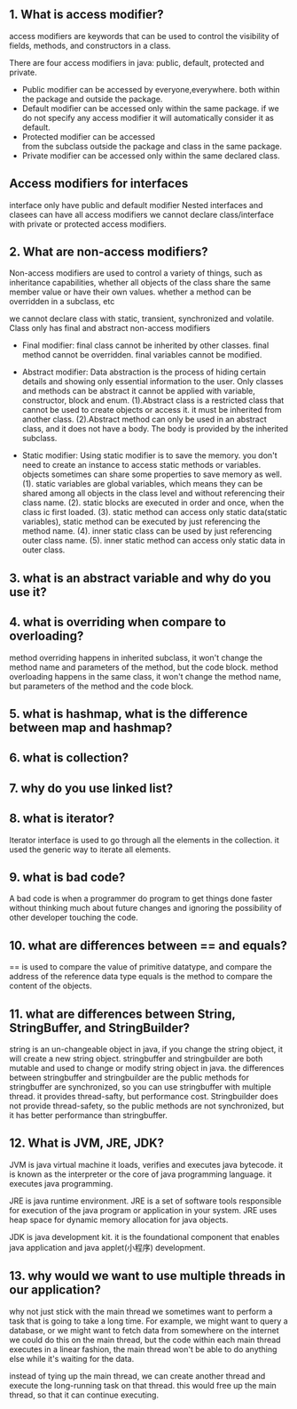## 1. What is access modifier?
access modifiers are keywords that can be used to control the visibility of 
fields, methods,  and constructors in a class.

There are four access modifiers in java: public, default, protected 
and private.
* Public modifier can be accessed by everyone,everywhere. 
both within the package and outside the package.
* Default modifier can be accessed only within the same package.
if we do not specify any access modifier it will automatically
consider it as default.
* Protected modifier can be accessed  
from the subclass outside the package and class in the same package.
* Private modifier can be accessed only within the same declared class.

## Access modifiers for interfaces
interface only have public and default modifier
Nested interfaces and clasees can have all access modifiers
we cannot declare class/interface with private or protected access
modifiers.


## 2. What are non-access modifiers?
Non-access modifiers are used to control a variety of things,
such as inheritance capabilities, whether all objects of the class 
share the same member value or have their own values.
whether a method can be overridden in a subclass, etc

we cannot declare class with static, transient, synchronized
and volatile.
Class only has final and abstract non-access modifiers

* Final modifier:
final class cannot be inherited by other classes.
final method cannot be overridden.
final variables cannot be modified.

* Abstract modifier:
Data abstraction is the process of hiding certain details and showing only 
essential information to the user.
Only classes and methods can be abstract
it cannot be applied with variable, constructor, 
block and enum.
  (1).Abstract class is a restricted class that cannot be used to create objects or 
access it. it must be inherited from another class.
  (2).Abstract method can only be used in an abstract class, and it does not have a body.
The body is provided by the inherited subclass.

* Static modifier:
Using static modifier is to save the memory.
you don't need to create an instance to access static methods or variables.
objects sometimes can share some properties to save memory as well.
  (1). static variables are global variables, which means they can be shared 
among all objects in the class level and without referencing their class name.
  (2). static blocks are executed in order and once, when the class ic 
first loaded.
  (3). static method can access only static data(static variables), static 
method can be executed by just referencing the method name.
  (4). inner static class can be used by just referencing 
outer class name.
  (5). inner static method can access only static data in outer
class. 

## 3. what is an abstract variable and why do you use it?
## 4. what is overriding when compare to overloading?
method overriding happens in inherited subclass, it won't change the 
method name and parameters of the method, but the code block.
method overloading happens in the same class, it won't change the method name,
but parameters of the method and the code block.

## 5. what is hashmap, what is the difference between map and hashmap?

## 6. what is collection?

## 7. why do you use linked list?

## 8. what is iterator?
Iterator interface is used to go through all the elements in the collection.
it used the generic way to iterate all elements.

## 9. what is bad code?
A bad code is when a programmer do program to get things done faster without thinking 
much about future changes and ignoring the possibility of other developer touching the code.

## 10. what are differences between == and equals?
== is used to compare the value of primitive datatype, and compare the address of the reference data type
equals is the method to compare the content of the objects.

## 11. what are differences between String, StringBuffer, and StringBuilder?
string is an un-changeable object in java, if you change the string object, it will create a new 
string object.
stringbuffer and stringbuilder are both mutable and used to change or modify string object in java.
the differences between stringbuffer and stringbuilder are the public methods for stringbuffer are 
synchronized, so you can use stringbuffer with multiple thread. it provides thread-safty, but 
performance cost.
Stringbuilder does not provide thread-safety, so the public methods are not synchronized,
but it has better performance than stringbuffer.

## 12. What is JVM, JRE, JDK?
JVM is java virtual machine
it loads, verifies and executes java bytecode.
it is known as the interpreter or the core of java programming language.
it executes java programming.

JRE is java runtime environment.
JRE is a set of software tools responsible for execution of the java program or application in 
your system.
JRE uses heap space for dynamic memory allocation for java objects.

JDK is java development kit.
it is the foundational component that enables java application and java applet(小程序) development.

## 13. why would we want to use multiple threads in our application?
why not just stick with the main thread
we sometimes want to perform a task that is going to take a 
long time. For example, we might want to query a database,
or we might want to fetch data from somewhere on the internet
we could do this on the main thread, but the code within each 
main thread executes in a linear fashion, the main thread 
won't be able to do anything else while it's waiting for the data.

instead of tying up the main thread, we can create another 
thread and execute the long-running task on that thread.
this would free up the main thread, so that it can continue 
executing.
